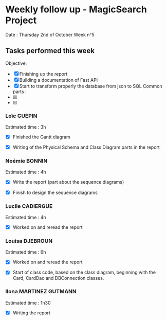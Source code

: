 # Weekly follow up - MagicSearch Project


Date : Thursday 2nd of October
Week n°5


## Tasks performed this week


Objective:
- [x] Finishing up the report
- [x] Building a documentation of Fast API
- [x] Start to transform properly the database from json to SQL
Common parts :
- [x] 
- [x] 




### Loïc GUEPIN
Estimated time : 3h
- [x] Finished the Gantt diagram
- [x] Writing of the Physical Schema and Class Diagram parts in the report


### Noémie BONNIN
Estimated time : 4h
- [x] Write the report (part about the sequence diagrams)
- [x] Finish to design the sequence diagrams


### Lucile CADIERGUE
Estimated time : 4h 
- [x] Worked on and reread the report


### Louisa DJEBROUN
Estimated time : 6h
- [x] Worked on and reread the report
- [x] Start of class code, based on the class diagram, beginning with the Card, CardDao and DBConnection classes.


### Ilona MARTINEZ GUTMANN
Estimated time : 1h30
- [x] Writing the report

